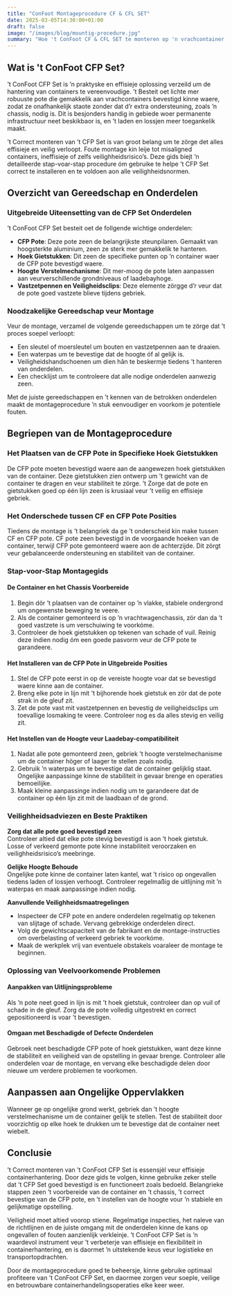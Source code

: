 ```yaml
---
title: "ConFoot Montageprocedure CF & CFL SET"
date: 2025-03-05T14:30:00+01:00
draft: false
image: "/images/blog/mountig-procedure.jpg"
summary: "Hoe 't ConFoot CF & CFL SET te monteren op 'n vrachcontainer."
---
```


## Wat is 't ConFoot CFP Set?  
’t ConFoot CFP Set is ’n praktyske en effisieje oplossing verzeild um de hantering van containers te vereenvoudige. ’t Besteit oet lichte mer robuuste pote die gemakkelik aan vrachcontainers bevestigd kinne waere, zodat ze onafhankelijk staote zonder dat d’r extra ondersteuning, zoals ’n chassis, nodig is. Dit is besjonders handig in gebiede woer permanente infrastructuur neet beskikbaor is, en 't laden en lossjen meer toegankelik maakt.  

 ’t Correct monteren van ’t CFP Set is van groot belang um te zörge det alles effisieje en veilig verloopt. Foute montage kin leije tot misaligned containers, ineffisieje of zelfs veilighheidsrisico’s. Deze gids biejt ’n detailleerde stap-voar-stap procedure óm gebruike te helpe ’t CFP Set correct te installeren en te voldoen aon alle veilighheidsnormen.  


## Overzicht van Gereedschap en Onderdelen  

### Uitgebreide Uiteensetting van de CFP Set Onderdelen  
’t ConFoot CFP Set besteit oet de follgende wichtige onderdelen:  
- **CFP Pote**: Deze pote zeen de belangrijkste steunpilaren. Gemaakt van hoogsterkte aluminium, zeen ze sterk mer gemakkelik te hanteren.  
- **Hoek Gietstukken**: Dit zeen de specifieke punten op ’n container waer de CFP pote bevestigd waere.  
- **Hoogte Verstelmechanisme**: Dit mer-moog de pote laten aanpassen aan veurverschillende grondniveaus of laadebayhoge.  
- **Vastzetpennen en Veiligheidsclips**: Deze elemente zörgge d’r veur dat de pote goed vastzete blieve tijdens gebriek.  

### Noodzakelijke Gereedschap veur Montage  
Veur de montage, verzamel de volgende gereedschappen um te zörge dat ’t proces soepel verloopt:  
- Een sleutel of moersleutel um bouten en vastzetpennen aan te draaien.  
- Een waterpas um te bevestige dat de hoogte óf al gelijk is.  
- Veiligheidshandschoenen um dien hân te beskermje tiedens ’t hanteren van onderdelen.  
- Een checklijst um te controleere dat alle nodige onderdelen aanwezig zeen.  

Met de juiste gereedschappen en ’t kennen van de betrokken onderdelen maakt de montageprocedure ’n stuk eenvoudiger en voorkom je potentiele fouten.  


## Begriepen van de Montageprocedure  

### Het Plaatsen van de CFP Pote in Specifieke Hoek Gietstukken  
De CFP pote moeten bevestigd waere aan de aangewezen hoek gietstukken van de container. Deze gietstukken zien ontwerp um ’t gewicht van de container te dragen en veur stabiliteit te zörge. ’t Zorge dat de pote en gietstukken goed op één lijn zeen is krusiaal veur ’t veilig en effisieje gebriek.  

### Het Onderschede tussen CF en CFP Pote Posities  
Tiedens de montage is ’t belangriek da ge ’t onderscheid kin make tussen CF en CFP pote. CF pote zeen bevestigd in de voorgaande hoeken van de container, terwijl CFP pote gemonteerd waere aon de achterzijde. Dit zörgt veur gebalanceerde ondersteuning en stabiliteit van de container.  


### Stap-voor-Stap Montagegids  

#### De Container en het Chassis Voorbereide  
1. Begin dör ’t plaatsen van de container op ’n vlakke, stabiele ondergrond um ongewenste beweging te veere.  
2. Als de container gemonteerd is op ’n vrachtwagenchassis, zör dan da ’t goed vastzete is um verschuiwing te voorkóme.  
3. Controleer de hoek gietstukken op tekenen van schade of vuil. Reinig deze indien nodig óm een goede pasvorm veur de CFP pote te garandeere.  

#### Het Installeren van de CFP Pote in Uitgebreide Posities  
1. Stel de CFP pote eerst in op de vereiste hoogte voar dat se bevestigd waere kinne aan de container.  
2. Breng elke pote in lijn mit 't bijhorende hoek gietstuk en zör dat de pote strak in de gleuf zit.  
3. Zet de pote vast mit vastzetpennen en bevestig de veiligheidsclips um toevallige losmaking te veere. Controleer nog es da alles stevig en veilig zit.  

#### Het Instellen van de Hoogte veur Laadebay-compatibiliteit  
1. Nadat alle pote gemonteerd zeen, gebriek ’t hoogte verstelmechanisme um de container höger of laager te stellen zoals nodig.  
2. Gebruik ’n waterpas um te bevestige dat de container gelijklig staat. Ongelijke aanpassinge kinne de stabiliteit in gevaar brenge en operaties bemoeilijke.  
3. Maak kleine aanpassinge indien nodig um te garandeere dat de container op één lijn zit mit de laadbaan of de grond.  


### Veilighheidsadviezen en Beste Praktiken  

**Zorg dat alle pote goed bevestigd zeen**  
Controleer altied dat elke pote stevig bevestigd is aon ’t hoek gietstuk. Losse of verkeerd gemonte pote kinne instabiliteit veroorzaken en veilighheidsrisico’s meebringe.  

**Gelijke Hoogte Behoude**  
Ongelijke pote kinne de container laten kantel, wat ’t risico op ongevallen tiedens laden of lossjen verhoogt. Controleer regelmaßig de uitlijning mit ’n waterpas en maak aanpassinge indien nodig.  

**Aanvullende Veilighheidsmaatregelingen**  
- Inspecteer de CFP pote en andere onderdelen regelmatig op tekenen van slijtage of schade. Vervang gebrekkige onderdelen direct.  
- Volg de gewichtscapaciteit van de fabrikant en de montage-instructies om overbelasting of verkeerd gebriek te voorkóme.  
- Maak de werkplek vrij van eventuele obstakels voaraleer de montage te beginnen.  


### Oplossing van Veelvoorkomende Problemen  

#### Aanpakken van Uitlijningsprobleme  
Als ’n pote neet goed in lijn is mit ’t hoek gietstuk, controleer dan op vuil of schade in de gleuf. Zorg da de pote volledig uitgestrekt en correct gepositioneerd is voar ’t bevestigen.  

#### Omgaan met Beschadigde of Defecte Onderdelen  
Gebroek neet beschadigde CFP pote of hoek gietstukken, want deze kinne de stabiliteit en veiligheid van de opstelling in gevaar brenge. Controleer alle onderdelen voar de montage, en vervang elke beschadigde delen door nieuwe um verdere problemen te voorkomen.  

## Aanpassen aan Ongelijke Oppervlakken  
Wanneer ge op ongelijke grond werkt, gebriek dan ’t hoogte verstelmechanisme um de container gelijk te stellen. Test de stabiliteit door voorzichtig op elke hoek te drukken um te bevestige dat de container neet wiebelt.  


## Conclusie  

 ’t Correct monteren van ’t ConFoot CFP Set is essensjèl veur effisieje containerhantering. Door deze gids te volgen, kinne gebruike zeker stelle dat ’t CFP Set goed bevestigd is en functioneert zoals bedoeld. Belangrieke stappen zeen ’t voorbereide van de container en ’t chassis, ’t correct bevestige van de CFP pote, en ’t instellen van de hoogte vour ’n stabiele en gelijkmatige opstelling.  

Veiligheid moet altied voorop stiene. Regelmatige inspecties, het naleve van de richtlijnen en de juiste omgang mit de onderdelen kinne de kans op ongevallen of fouten aanzienlijk verkleinje. ’t ConFoot CFP Set is ’n waardevol instrument veur ’t verbeterje van effisieje en flexibiliteit in containerhantering, en is daormet ’n uitstekende keus veur logistieke en transportopdrachten.  

Door de montageprocedure goed te beheersje, kinne gebruike optimaal profiteere van ’t ConFoot CFP Set, en daormee zorgen veur soeple, veilige en betrouwbare containerhandelingsoperaties elke keer weer.